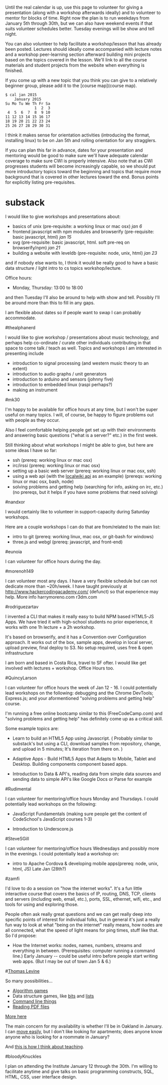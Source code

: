 Until the real calendar is up, use this page to volunteer for giving a presentation (along with a workshop afterwards ideally) and to volunteer to mentor for blocks of time. Right now the plan is to run weekdays from January 5th through 30th, but we can also have weekend events if that suits volunteer schedules better. Tuesday evenings will be show and tell night.

You can also volunteer to help facilitate a workshop/lesson that has already been posted. Lectures should ideally come accompanied with lecture notes and a workshop peer-learning section afterward building mini projects based on the topics covered in the lesson. We'll link to all the course materials and student projects from the website when everything is finished.

If you come up with a new topic that you think you can give to a relatively beginner group, please add it to the [course map](course map).

```
$ cal jan 2015
    January 2015      
Su Mo Tu We Th Fr Sa  
             1  2  3  
 4  5  6  7  8  9 10  
11 12 13 14 15 16 17  
18 19 20 21 22 23 24  
25 26 27 28 29 30 31  
```

I think it makes sense for orientation activities (introducing the format, installing linux) to be on Jan 5th and rolling orientation for any stragglers.

If you can plan this far in advance, dates for your presentation and mentoring would be good to make sure we'll have adequate calendar coverage to make sure CWI is properly intensive. Also note that as CWI progresses students will become increasingly capable, so we should put more introductory topics toward the beginning and topics that require more background that is covered in other lectures toward the end. Bonus points for explicitly listing pre-requisites.

# substack

I would like to give workshops and presentations about:

* basics of unix (pre-requisite: a working linux or mac osx) *jan 6*
* frontend javascript with npm modules and browserify (pre-requisite: basic javascript, html) *jan 15*
* svg (pre-requisite: basic javascript, html. soft pre-req on browserify/npm) *jan 21*
* building a website with leveldb (pre-requisite: node, unix, html) *jan 23*

and if nobody else wants to, I think it would be really good to have a basic data structure / light intro to cs topics workshop/lecture.

Office hours:

* Monday, Thursday: 13:00 to 18:00

and then Tuesday I'll also be around to help with show and tell. Possibly I'll be around more than this to fill in any gaps.

I am flexible about dates so if people want to swap I can probably accommodate.

#thealphanerd

I would like to give workshop / presentations about music technology, and perhaps help co-ordinate / curate other individuals contributing in that space to come talk / teach as well.  Topics and workshops I am interested in presenting include

* introduction to signal processing (and western music theory to an extent)
* introduction to audio graphs / unit generators
* introduction to arduino and sensors (johnny five)
* introduction to embedded linux (raspi perhaps?)
* making an instrument

#mk30

I'm happy to be available for office hours at any time, but I won't be super useful on many topics. I will, of course, be happy to figure problems out with people as they occur.

Also I feel comfortable helping people get set up with their environments and answering basic questions ("what is a server?" etc.) in the first week.

Still thinking about what workshops I might be able to give, but here are some ideas I have so far:

* ssh (prereq: working linux or mac osx)
* irc/irssi (prereq: working linux or mac osx)
* setting up a basic web server (prereq: working linux or mac osx, ssh)
* using a web api (with the [localwiki api](https://localwiki.org/main/API_Documentation) as an example) (prereqs: working linux or mac osx, bash, node)
* solving problems and getting help (searching for info, asking on irc, etc.) (no prereqs, but it helps if you have some problems that need solving)

#nandxor

I would certainly like to volunteer in support-capacity during Saturday workshops.

Here are a couple workshops I can do that are from/related to the main list:

* intro to git (prereq: working linux, mac osx, or git-bash for windows) 
* three.js and webgl (prereq: javascript, and front-end)


#eunoia

I can volunteer for office hours during the day. 

#morenoh149

I can volunteer most any days. I have a very flexible schedule but can not dedicate more than ~20h/week. I have taught previously at http://www.hackercodingacademy.com/ (defunct) so that experience may help.
More info harrymoreno.com r3dm.com

#rodriguezartav

I invented a CLI that makes it really easy to build NPM based HTML5-JS Apps. We have tried it with high-school students no prior experience, it works with one 1h lecture + a 2h workshop. 

It's based on browserify, and it has a Convention over Configuration approach. It works out of the box, sample apps, develop in local server, upload preview, final deploy to S3. No setup required, uses free & open infrastructure

I am born and based in Costa Rica, travel to SF ofter. I would like get involved with lectures + workshop. Office Hours too.

#QuincyLarson

I can volunteer for office hours the week of Jan 12 - 16. I could potentially lead workshops on the following: debugging and the Chrome DevTools; Express.js; and your aformentioned "solving problems and getting help" course.

I'm running a free online bootcamp similar to this (FreeCodeCamp.com) and "solving problems and getting help" has definitely come up as a critical skill.

Some example topics are:

* Learn to build an HTML5 App using Javascript. ( Probably similar to substack's but using a CLI, download samples from repository, change, and upload in 5 minutes; It's iteration from there on. )

* Adaptive Apps - Build HTML5 Apps that Adapts to Mobile, Tablet and Desktop. Building components component based apps.

* Introduction to Data & API's, reading data from simple data sources and sending data to simple API's like Google Docs or Parse for example

#Rudimental

I can volunteer for mentoring/office hours Monday and Thursdays. I could potentially lead workshops on the following:

* JavaScript Fundamentals (making sure people get the content of CodeSchool's JavaScript courses 1-3)

* Introduction to Underscore.js

#SteveSGill

I can volunteer for mentoring/office hours Wednesdays and possibly more in the evenings. I could potentially lead a workshop on:

* intro to Apache Cordova & developing mobile apps(prereq: node, unix, html, JS) Late Jan (28th?)

#zamfi

I'd love to do a session on "how the internet works". It's a fun little interactive course that covers the basics of IP, routing, DNS, TCP, clients and servers (including web, email, etc.), ports, SSL, ethernet, wifi, etc., and tools for using and exploring those. 

People often ask really great questions and we can get really deep into specific points of interest for individual folks, but in general it's just a really fun way to look at what "being on the internet" really means, how nodes are all connected, what the speed of light means for ping times, stuff like that. So I'd propose:

* How the Internet works: nodes, names, numbers, streams and everything in between. (Prerequisites: computer running a command line.) Early January -- could be useful intro before people start writing web apps. (But I may be out of town Jan 5 & 6.)

#[Thomas Levine](http://thomaslevine.com)

So many possibilities...

* [Algorithm games](http://thomaslevine.com/!/real-world-algorithms/)
* Data structure games, like
    [bits](http://thomaslevine.com/!/bits/) and
    [lists](http://thomaslevine.com/!/linked-lists/)
* [Command line things](http://thomaslevine.com/!/switching-to-command-line/)
* [Reading PDF files](http://thomaslevine.com/!/parsing-pdfs)

[More here](http://thomaslevine.com/learn/)

The main concern for my availability is whether I'll be in Oakland in
January. I can [move easily](http://thomaslevine.com/stuff/), but I don't
like looking for apartments; does anyone know anyone who is looking for
a roommate in January?

And [this is how I think about teaching](http://thomaslevine.com/!/about/#teaching).

#bloodyKnuckles

I plan on attending the Institute January 12 through the 30th. I'm willing to facilitate anytime and give talks on basic programming constructs, SQL, HTML, CSS, user interface design. 